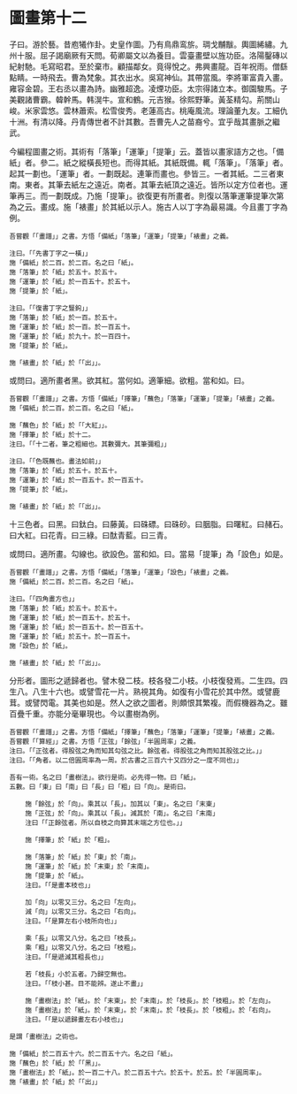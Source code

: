 # 圖畫第十二

子曰。游於藝。昔庖犧作卦。史皇作圖。乃有鳥鼎鸾旂。琱戈黼黻。輿圖絺繡。九州十服。屈子謁廟厥有天問。荀卿屬文以為養目。雲臺畫壁以旌功臣。洛陽鑿磚以紀射馳。毛寫昭君。至於棄市。顧描鄰女。竟得悅之。弗興畫龍。百年祝雨。僧繇點睛。一時飛去。曹為梵象。其衣出水。吳寫神仙。其帶當風。李將軍富貴入畫。雍容金碧。王右丞以畫為詩。幽雅超逸。凌煙功臣。太宗得諸立本。御園駿馬。子美觀諸曹霸。韓幹馬。韩滉牛。宣和鶴。元吉猴。徐熙野筆。黃荃精勾。荊關山峻。米家雲悠。雲林蕭索。松雪俊秀。老蓮高古。桃庵風流。理論董九友。工細仇十洲。有清以降。丹青傳世者不計其數。吾曹先人之苗裔兮。宜乎哉其畫脈之繼武。

今編程圖畫之術。其術有「落筆」「運筆」「提筆」云。蓋皆以畫家語方之也。「備紙」者。參二。紙之縱橫長短也。而得其紙。其紙既備。輒「落筆」。「落筆」者。起其一劃也。「運筆」者。一劃既起。連筆而畫也。參皆三。一者其紙。二三者東南。東者。其筆去紙左之遠近。南者。其筆去紙頂之遠近。皆所以定方位者也。運筆再三。而一劃既成。乃施「提筆」。欲復更有所畫者。則復以落筆運筆提筆次第為之云。畫成。施「裱畫」於其紙以示人。施古人以丁字為最易識。今且畫丁字為例。

```
吾嘗觀「「畫譜」」之書。方悟「備紙」「落筆」「運筆」「提筆」「裱畫」之義。

注曰。「「先書丁字之一橫」」
施「備紙」於二百。於二百。名之曰「紙」。
施「落筆」於「紙」於五十。於五十。
施「運筆」於「紙」於一百五十。於五十。
施「提筆」於「紙」。

注曰。「「復書丁字之豎鉤」」
施「落筆」於「紙」於一百。於五十。
施「運筆」於「紙」於一百。於一百五十。
施「運筆」於「紙」於九十。於一百四十。
施「提筆」於「紙」。

施「裱畫」於「紙」於「「出」」。
```

或問曰。適所畫者黑。欲其紅。當何如。適筆細。欲粗。當和如。曰。

```
吾嘗觀「「畫譜」」之書。方悟「備紙」「擇筆」「蘸色」「落筆」「運筆」「提筆」「裱畫」之義。
施「備紙」於二百。於二百。名之曰「紙」。

施「蘸色」於「紙」於「「大紅」」。
施「擇筆」於「紙」於十二。
注曰。「「十二者。筆之粗細也。其數彌大。其筆彌粗」」

注曰。「「色既蘸也。畫法如前」」
施「落筆」於「紙」於五十。於五十。
施「運筆」於「紙」於一百五十。於一百五十。
施「提筆」於「紙」。

施「裱畫」於「紙」於「「出」」。
```

十三色者。曰黑。曰鈦白。曰藤黃。曰硃磦。曰硃砂。曰胭脂。曰曙紅。曰赭石。曰大紅。曰花青。曰三綠。曰酞青藍。曰三青。

或問曰。適所畫。勾線也。欲設色。當和如。曰。當易「提筆」為「設色」如是。

```
吾嘗觀「「畫譜」」之書。方悟「備紙」「落筆」「運筆」「設色」「裱畫」之義。
施「備紙」於二百。於二百。名之曰「紙」。

注曰。「「四角畫方也」」
施「落筆」於「紙」於五十。於五十。
施「運筆」於「紙」於一百五十。於五十。
施「運筆」於「紙」於一百五十。於一百五十。
施「運筆」於「紙」於五十。於一百五十。
施「設色」於「紙」。

施「裱畫」於「紙」於「「出」」。
```

分形者。圖形之遞歸者也。譬木發二枝。枝各發二小枝。小枝復發焉。二生四。四生八。八生十六也。或譬雪花一片。熟視其角。如復有小雪花於其中然。或譬鹿茸。或譬閃電。其美也如是。然人之欲之圖者。則頗恨其繁複。而假機器為之。雖百疊千重。亦能分毫畢現也。今以畫樹為例。

```
吾嘗觀「「畫譜」」之書。方悟「備紙」「擇筆」「蘸色」「落筆」「運筆」「提筆」「裱畫」之義。
吾嘗觀「「算經」」之書。方悟「正弦」「餘弦」「半圓周率」之義。
注曰。「「正弦者。得股弦之角而知其勾弦之比。餘弦者。得股弦之角而知其股弦之比。」」
注曰。「「角者。以二倍圓周率為一周。於古書之三百六十又四分之一度不同也」」

吾有一術。名之曰「畫樹法」。欲行是術。必先得一物。曰「紙」。
五數。曰「東」曰「南」曰「長」曰「粗」曰「向」。是術曰。

	施「餘弦」於「向」。乘其以「長」。加其以「東」。名之曰「末東」
	施「正弦」於「向」。乘其以「長」。減其於「南」。名之曰「末南」
	注曰「「正餘弦者。所以自枝之向算其末端之方位也。」」

	施「擇筆」於「紙」於「粗」。

	施「落筆」於「紙」於「東」於「南」。
	施「運筆」於「紙」於「末東」於「末南」。
	施「提筆」於「紙」。
	注曰。「「是畫本枝也」」

	加「向」以零又三分。名之曰「左向」。
	減「向」以零又三分。名之曰「右向」。
	注曰。「「是算左右小枝所向也」」
	
	乘「長」以零又八分。名之曰「枝長」。
	乘「粗」以零又八分。名之曰「枝粗」。
	注曰。「「是遞減其粗長也」」

	若「枝長」小於五者。乃歸空無也。
	注曰。「「枝小甚。目不能辨。遂止不畫」」

	施「畫樹法」於「紙」。於「末東」。於「末南」。於「枝長」。於「枝粗」。於「左向」。
	施「畫樹法」於「紙」。於「末東」。於「末南」。於「枝長」。於「枝粗」。於「右向」。
	注曰。「「是以遞歸畫左右小枝也」」
	
是謂「畫樹法」之術也。

施「備紙」於二百五十六。於二百五十六。名之曰「紙」。
施「蘸色」於「紙」於「「黑」」。
施「畫樹法」於「紙」。於一百二十八。於二百五十六。於五十。於五。於「半圓周率」。
施「裱畫」於「紙」於「「出」」
```

